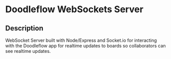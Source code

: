 # Doodleflow WebSockets Server

## Description
WebSocket Server built with Node/Express and Socket.io for interacting with the Doodleflow app for realtime updates to boards so collaborators can see realtime updates.